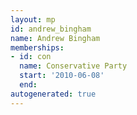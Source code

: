 ```yaml
---
layout: mp
id: andrew_bingham
name: Andrew Bingham
memberships:
- id: con
  name: Conservative Party
  start: '2010-06-08'
  end: 
autogenerated: true
---
```

